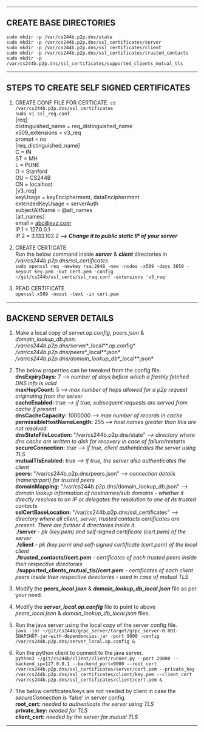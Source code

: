 --------------------------------------------------------------------------------------------------------------------------------
**CREATE BASE DIRECTORIES**  
--------------------------------------------------------------------------------------------------------------------------------
`sudo mkdir -p /var/cs244b.p2p.dns/state`  
`sudo mkdir -p /var/cs244b.p2p.dns/ssl_certificates/server`  
`sudo mkdir -p /var/cs244b.p2p.dns/ssl_certificates/client`  
`sudo mkdir -p /var/cs244b.p2p.dns/ssl_certificates/trusted_contacts`  
`sudo mkdir -p /var/cs244b.p2p.dns/ssl_certificates/supported_clients_mutual_tls`  

--------------------------------------------------------------------------------------------------------------------------------
**STEPS TO CREATE SELF SIGNED CERTIFICATES**  
--------------------------------------------------------------------------------------------------------------------------------
1) CREATE CONF FILE FOR CERTICATE. 
`cd /var/cs244b.p2p.dns/ssl_certificates`  
`sudo vi ssl_req.conf`  
	[req]  
	distinguished_name = req_distinguished_name  
	x509_extensions = v3_req  
	prompt = no  
	[req_distinguished_name]  
	C = IN  
	ST = MH  
	L = PUNE  
	O = Stanford  
	OU = CS244B  
	CN = localhost  
	[v3_req]  
	keyUsage = keyEncipherment, dataEncipherment  
	extendedKeyUsage = serverAuth  
	subjectAltName = @alt_names  
	[alt_names]  
	email = abc@xyz.com  
	IP.1 = 127.0.0.1  
	IP.2 = 3.133.102.2 ***\-\-\> Change it to public static IP of your server***  

2) CREATE CERTICATE  
Run the below command inside ***server*** & ***client*** directories in */var/cs244b.p2p.dns/ssl_certificates*  
`sudo openssl req -newkey rsa:2048 -new -nodes -x509 -days 3650 -keyout key.pem -out cert.pem -config ~/git/cs244b/ssl_certs/ssl_req.conf -extensions 'v3_req'`  

3) READ CERTIFICATE  
`openssl x509 -noout -text -in cert.pem`  

--------------------------------------------------------------------------------------------------------------------------------
**BACKEND SERVER DETAILS**  
--------------------------------------------------------------------------------------------------------------------------------
1) Make a local copy of *server.op.config*, *peers.json* & *domain_lookup_db.json*.  
*/var/cs244b.p2p.dns/server**\_local**.op.config*  
*/var/cs244b.p2p.dns/peers**\_local**.json*  
*/var/cs244b.p2p.dns/domain\_lookup\_db**\_local**.json*  

2) The below properties can be tweaked from the config file.  
**dnsExpiryDays:** 7 *\-\-\> number of days before which a freshly fetched DNS info is valid*  
**maxHopCount:** 5 *\-\-\> max number of hops allowed for a p2p request originating from the server*  
**cacheEnabled:** true *\-\-\> if true, subsequent requests are served from cache if present*  
**dnsCacheCapacity:** 1000000 *\-\-\> max number of records in cache*  
**permissibleHostNameLength:** 255 *\-\-\> host names greater than this are not resolved*  
**dnsStateFileLocation:** "/var/cs244b.p2p.dns/state" *\-\-\> directory where dns cache are written to disk for recovery in case of failure/restarts*  
**secureConnection:** true *\-\-\> if true, client authenticates the server using TLS*  
**mutualTlsEnabled:** true *\-\-\> if true, the server also authenticates the client*  
**peers:** "/var/cs244b.p2p.dns/peers.json" *\-\-\> connection details (name:ip:port) for trusted peers*  
**domainMapping:** "/var/cs244b.p2p.dns/domain_lookup_db.json" *\-\-\> domain lookup information of hostnames/sub domains - whether it directly resolves to an IP or delegates the resolution to one of its trusted contacts*  
**sslCertBaseLocation:** "/var/cs244b.p2p.dns/ssl_certificates" *\-\-\> directory where all client, server, trusted contacts certificates are present. There are further 4 directories inside it.*  
    **./server** - *pk (key.pem) and self-signed certificate (cert.pem) of the server*  
    **./client** - *pk (key.pem) and self-signed certificate (cert.pem) of the local client*  
    **./trusted_contacts/<peer name>/cert.pem** - *certificates of each trusted peers inside their respective directories*  
    **./supported_clients_mutual_tls/<client peer name>/cert.pem** - *certificates of each client peers inside their respective directories - used in case of mutual TLS*  

3) Modify the ***peers_local.json*** & ***domain_lookup_db_local.json*** file as per your need.  

4) Modify the ***server_local.op.config*** file to point to above *peers_local.json* & *domain_lookup_db_local.json* files.  

5) Run the java server using the local copy of the server config file.  
`java -jar ~/git/cs244b/grpc_server/target/grpc_server-0.001-SNAPSHOT-jar-with-dependencies.jar -port 9000 -config /var/cs244b.p2p.dns/server_local.op.config &`  

6) Run the python client to connect to the java server.  
`python3 ~/git/cs244b/client/client/runner.py --port 20000 --backend_ip=127.0.0.1 --backend_port=9000 --root_cert /var/cs244b.p2p.dns/ssl_certificates/server/cert.pem --private_key /var/cs244b.p2p.dns/ssl_certificates/client/key.pem --client_cert /var/cs244b.p2p.dns/ssl_certificates/client/cert.pem &`  

7) The below certificates/keys are not needed by client in case the *secureConnection* is 'false' in server config.  
**root_cert:** *needed to authenticate the server using TLS*  
**private_key:** *needed for TLS*  
**client_cert:** *needed by the server for mutual TLS*  

--------------------------------------------------------------------------------------------------------------------------------